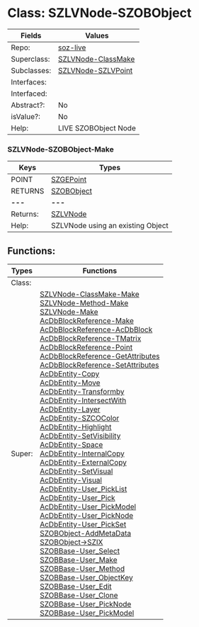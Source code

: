 
# Class:	SZLVNode-SZOBObject

| Fields | Values |
| --------- | --------- |
| Repo: | [soz-live](/repos/soz-live.html) |
| Superclass: | [SZLVNode-ClassMake](SZLVNode-ClassMake.html) |
| Subclasses: | [SZLVNode-SZLVPoint](SZLVNode-SZLVPoint.html) |
| Interfaces: |  |
| Interfaced: |  |
| Abstract?: | No |
| isValue?: | No |
| Help: | LIVE SZOBObject Node |

### SZLVNode-SZOBObject-Make

| Keys | Types |
| --------- | --------- |
| POINT | [SZGEPoint](SZGEPoint.html) |
| RETURNS | [SZOBObject](SZOBObject.html) |
| **---** | **---** |
| Returns: | [SZLVNode](SZLVNode.html) |
| Help: | SZLVNode using an existing Object |


## Functions:

| Types | Functions |
| --------- | --------- |
| Class: |  |
| Super: | [SZLVNode-ClassMake-Make](SZLVNode-ClassMake.html) <br> [SZLVNode-Method-Make](SZLVNode-Method.html) <br> [SZLVNode-Make](SZLVNode.html) <br> [AcDbBlockReference-Make](AcDbBlockReference.html) <br> [AcDbBlockReference-AcDbBlock](AcDbBlockReference.html) <br> [AcDbBlockReference-TMatrix](AcDbBlockReference.html) <br> [AcDbBlockReference-Point](AcDbBlockReference.html) <br> [AcDbBlockReference-GetAttributes](AcDbBlockReference.html) <br> [AcDbBlockReference-SetAttributes](AcDbBlockReference.html) <br> [AcDbEntity-Copy](AcDbEntity.html) <br> [AcDbEntity-Move](AcDbEntity.html) <br> [AcDbEntity-Transformby](AcDbEntity.html) <br> [AcDbEntity-IntersectWith](AcDbEntity.html) <br> [AcDbEntity-Layer](AcDbEntity.html) <br> [AcDbEntity-SZCOColor](AcDbEntity.html) <br> [AcDbEntity-Highlight](AcDbEntity.html) <br> [AcDbEntity-SetVisibility](AcDbEntity.html) <br> [AcDbEntity-Space](AcDbEntity.html) <br> [AcDbEntity-InternalCopy](AcDbEntity.html) <br> [AcDbEntity-ExternalCopy](AcDbEntity.html) <br> [AcDbEntity-SetVisual](AcDbEntity.html) <br> [AcDbEntity-Visual](AcDbEntity.html) <br> [AcDbEntity-User_PickList](AcDbEntity.html) <br> [AcDbEntity-User_Pick](AcDbEntity.html) <br> [AcDbEntity-User_PickModel](AcDbEntity.html) <br> [AcDbEntity-User_PickNode](AcDbEntity.html) <br> [AcDbEntity-User_PickSet](AcDbEntity.html) <br> [SZOBObject-AddMetaData](SZOBObject.html) <br> [SZOBObject->SZIX](SZOBObject.html) <br> [SZOBBase-User_Select](SZOBBase.html) <br> [SZOBBase-User_Make](SZOBBase.html) <br> [SZOBBase-User_Method](SZOBBase.html) <br> [SZOBBase-User_ObjectKey](SZOBBase.html) <br> [SZOBBase-User_Edit](SZOBBase.html) <br> [SZOBBase-User_Clone](SZOBBase.html) <br> [SZOBBase-User_PickNode](SZOBBase.html) <br> [SZOBBase-User_PickModel](SZOBBase.html) |


